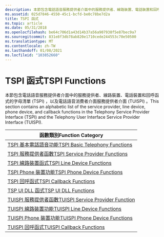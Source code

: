 ```yaml
---
description: 本節包含電話語音服務提供者介面中的服務提供者、線路裝置、電話裝置和回呼函式的字母清單 (TSPI) ，以及電話語音消費者介面服務提供者介面 (TUISPI) 。
ms.assetid: 025d7846-4550-45c1-bcfd-be0c78be7d2a
title: TSPI 函式
ms.topic: article
ms.date: 05/31/2018
ms.openlocfilehash: be64c706d1a43d14b37a56a907938f5e87bec9a7
ms.sourcegitcommit: 831e8f3db78ab820e1710cede244553c70e50500
ms.translationtype: MT
ms.contentlocale: zh-TW
ms.lasthandoff: 01/08/2021
ms.locfileid: "103852660"
---
```

# <a name="tspi-functions"></a><span data-ttu-id="b68d0-103">TSPI 函式</span><span class="sxs-lookup"><span data-stu-id="b68d0-103">TSPI Functions</span></span>

<span data-ttu-id="b68d0-104">本節包含電話語音服務提供者介面中的服務提供者、線路裝置、電話裝置和回呼函式的字母清單 (TSPI) ，以及電話語音消費者介面服務提供者介面 (TUISPI) 。</span><span class="sxs-lookup"><span data-stu-id="b68d0-104">This section contains an alphabetic list of the service provider, line device, phone device, and callback functions in the Telephony Service Provider Interface (TSPI) and the Telephony User Interface Service Provider Interface (TUISPI).</span></span>



| <span data-ttu-id="b68d0-105">函數類別</span><span class="sxs-lookup"><span data-stu-id="b68d0-105">Function Category</span></span>                                                         |
|---------------------------------------------------------------------------|
| [<span data-ttu-id="b68d0-106">TSPI 基本電話語音功能</span><span class="sxs-lookup"><span data-stu-id="b68d0-106">TSPI Basic Telephony Functions</span></span>](tspi-basic-telephony-functions.md)      |
| [<span data-ttu-id="b68d0-107">TSPI 服務提供者函數</span><span class="sxs-lookup"><span data-stu-id="b68d0-107">TSPI Service Provider Functions</span></span>](tspi-service-provider-functions.md)    |
| [<span data-ttu-id="b68d0-108">TSPI 線路裝置函式</span><span class="sxs-lookup"><span data-stu-id="b68d0-108">TSPI Line Device Functions</span></span>](tspi-line-device-functions.md)              |
| [<span data-ttu-id="b68d0-109">TSPI Phone 裝置功能</span><span class="sxs-lookup"><span data-stu-id="b68d0-109">TSPI Phone Device Functions</span></span>](tspi-phone-device-functions.md)            |
| [<span data-ttu-id="b68d0-110">TSPI 回呼函式</span><span class="sxs-lookup"><span data-stu-id="b68d0-110">TSPI Callback Functions</span></span>](tspi-callback-functions.md)                    |
| [<span data-ttu-id="b68d0-111">TSP UI DLL 函式</span><span class="sxs-lookup"><span data-stu-id="b68d0-111">TSP UI DLL Functions</span></span>](tsp-ui-dll-functions.md)                          |
| [<span data-ttu-id="b68d0-112">TUISPI 服務提供者函數</span><span class="sxs-lookup"><span data-stu-id="b68d0-112">TUISPI Service Provider Function</span></span>](tuispi-service-provider-functions.md) |
| [<span data-ttu-id="b68d0-113">TUISPI 線路裝置功能</span><span class="sxs-lookup"><span data-stu-id="b68d0-113">TUISPI Line Device Functions</span></span>](tuispi-line-device-functions.md)          |
| [<span data-ttu-id="b68d0-114">TUISPI Phone 裝置功能</span><span class="sxs-lookup"><span data-stu-id="b68d0-114">TUISPI Phone Device Functions</span></span>](tuispi-phone-device-functions.md)        |
| [<span data-ttu-id="b68d0-115">TUISPI 回呼函式</span><span class="sxs-lookup"><span data-stu-id="b68d0-115">TUISPI Callback Functions</span></span>](tuispi-callback-functions.md)                |



 

 

 



